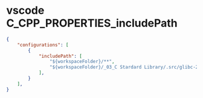 # vscode C_CPP_PROPERTIES_includePath

```json
{
    "configurations": [
        {
            "includePath": [
                "${workspaceFolder}/**",
                "${workspaceFolder}/_03_C Stardard Library/.src/glibc-2.36/include"
            ],
        }
    ],
}
``` 